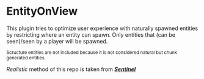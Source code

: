 # EntityOnView
This plugin tries to optimize user experience with naturally spawned entities by restricting where an entity can spawn. Only entities that (can be seen)/seen by a player will be spawned.

<sub>Scructure entities are not included because it is not considered natural but chunk generated entities.</sub>

*Realistic* method of this repo is taken from ***[Sentinel](https://github.com/mcmonkeyprojects/Sentinel)***
